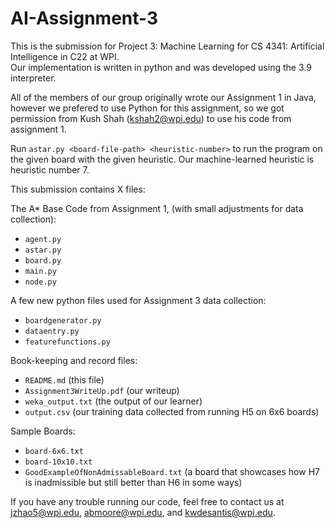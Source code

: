 # AI-Assignment-3

This is the submission for Project 3: Machine Learning for CS 4341: Artificial Intelligence in C22 at WPI. \
Our implementation is written in python and was developed using the 3.9 interpreter.

All of the members of our group originally wrote our Assignment 1 in Java, however we prefered to use Python for this assignment, so we got permission from Kush Shah (kshah2@wpi.edu) to use his code from assignment 1. 

Run ```astar.py <board-file-path> <heuristic-number>``` to run the program on the given board with the given heuristic.
Our machine-learned heuristic is heuristic number 7.


This submission contains X files:

The A* Base Code from Assignment 1, (with small adjustments for data collection):
* ```agent.py```
* ```astar.py```
* ```board.py```
* ```main.py```
* ```node.py```
  
A few new python files used for Assignment 3 data collection:
* ```boardgenerator.py```
* ```dataentry.py```
* ```featurefunctions.py```

Book-keeping and record files:
* ```README.md``` (this file)
* ```Assignment3WriteUp.pdf``` (our writeup)
* ```weka_output.txt``` (the output of our learner)
* ```output.csv``` (our training data collected from running H5 on 6x6 boards)

Sample Boards:
* ```board-6x6.txt```
* ```board-10x10.txt```
* ```GoodExampleOfNonAdmissableBoard.txt``` (a board that showcases how H7 is inadmissible but still better than H6 in some ways)

If you have any trouble running our code, feel free to contact us at jzhao5@wpi.edu, abmoore@wpi.edu, and kwdesantis@wpi.edu.